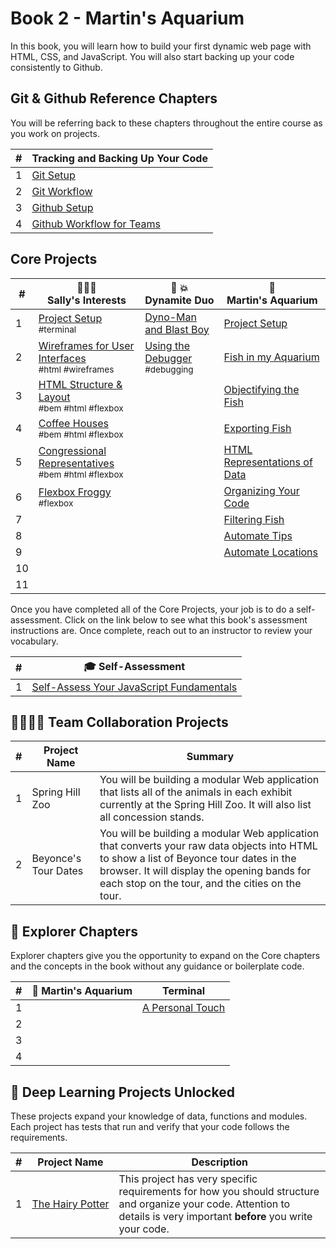 # Book 2 - Martin's Aquarium

In this book, you will learn how to build your first dynamic web page with HTML, CSS, and JavaScript. You will also start backing up your code consistently to Github.

## Git &amp; Github Reference Chapters

You will be referring back to these chapters throughout the entire course as you work on projects.

| # | Tracking and Backing Up Your Code |
| --- | --- |
| 1 | [Git Setup](./chapters/GIT_SETUP.md) |
| 2 | [Git Workflow](./chapters/GIT_BASICS.md) |
| 3 | [Github Setup](./chapters/GIT_REMOTE_BACKUP.md) |
| 4 | [Github Workflow for Teams](./chapters/GIT_WORKFLOW.md) |

## Core Projects

| # | 👩🏾‍⚕️ <br/> Sally's Interests | 🧨 💥 <br/> Dynamite Duo | 🐠 <br/> Martin's Aquarium |
| --- | --- | --- | --- |
| 1   | [Project Setup](./chapters/SALLY_SETUP.md) <br/> <sub style="font-size:0.85rem;">#terminal</sub>  | [Dyno-Man and Blast Boy](./chapters/DUO_SETUP.md) | [Project Setup](./chapters/CLI_BASICS.md) |
| 2   | [Wireframes for User Interfaces](./chapters/MA_WIREFRAMES.md) <br/> <sub style="font-size:0.85rem;">#html #wireframes</sub> | [Using the Debugger](./chapters/DEBUGGING_INTRO.md) <br/> <sub style="font-size:0.85rem;">#debugging</sub> | [Fish in my Aquarium](./chapters/MA_AQUARIUM_DESIGN.md)</sub> |
| 3   | [HTML Structure &amp; Layout](./chapters/HTML_COMPONENTS.md) <br/> <sub style="font-size:0.85rem;">#bem #html #flexbox</sub> |  | [Objectifying the Fish](./chapters/MA_DATA_STRUCTURES.md) |
| 4   | [Coffee Houses](./chapters/COFFEE_HOUSES.md) <br/> <sub style="font-size:0.85rem;">#bem #html #flexbox</sub> |  | [Exporting Fish](./chapters/MA_EXPORTING_FISH.md) |
| 5   | [Congressional Representatives](./chapters/REPRESENTATIVES.md) <br/> <sub style="font-size:0.85rem;">#bem #html #flexbox</sub> |  | [HTML Representations of Data](./chapters/MA_CREATING_FISH_COMPONENTS.md) |
| 6   | [Flexbox Froggy](./chapters/FROGGY.md) <br/> <sub style="font-size:0.85rem;">#flexbox</sub> |  | [Organizing Your Code](./chapters/MA_ORGANIZATION.md) |
| 7   |  |  | [Filtering Fish](./chapters/MA_FILTERING_FISH.md) |
| 8   |  |  | [Automate Tips](./chapters/MA_AUTOMATE_TIPS.md) |
| 9   |  |  | [Automate Locations](./chapters/MA_AUTOMATE_LOCATIONS.md) |
| 10  |  |
| 11  |   |

Once you have completed all of the Core Projects, your job is to do a self-assessment. Click on the link below to see what this book's assessment instructions are. Once complete, reach out to an instructor to review your vocabulary.

| # | 🎓  Self-Assessment |
| --- | --- |
| 1 | [Self-Assess Your JavaScript Fundamentals](../projects/tier-1/modern-farm/) |


## 👩‍👩‍👧‍👦 Team Collaboration Projects

| #   | Project Name  | Summary  |
| --- | --- | --- |
| 1   | Spring Hill Zoo | You will be building a modular Web application that lists all of the animals in each exhibit currently at the Spring Hill Zoo. It will also list all concession stands.                                          |
| 2   | Beyonce's Tour Dates | You will be building a modular Web application that converts your raw data objects into HTML to show a list of Beyonce tour dates in the browser. It will display the opening bands for each stop on the tour, and the cities on the tour. |

## 🧭 Explorer Chapters

Explorer chapters give you the opportunity to expand on the Core chapters and the concepts in the book without any guidance or boilerplate code.

| #   | 🐠 Martin's Aquarium  | Terminal |
| --- | --- | --- |
| 1   |  | [A Personal Touch](./chapters/TERMINAL_WELCOME.md)  |
| 2   |  |
| 3   | |
| 4   |  |

## 🔐 Deep Learning Projects Unlocked

These projects expand your knowledge of data, functions and modules. Each project has tests that run and verify that your code follows the requirements.

| #   | Project Name  | Description |
| --- | --- | --- |
| 1   | [The&nbsp;Hairy&nbsp;Potter](../projects/tier-1/hairy-potter/) | This project has very specific requirements for how you should structure and organize your code. Attention to details is very important **before** you write your code. |
